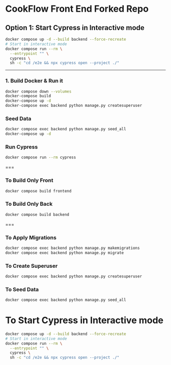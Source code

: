 # CookFlow Front End Forked Repo

## Option 1: Start Cypress in Interactive mode

```bash
docker compose up -d --build backend --force-recreate
# Start in interactive mode
docker compose run --rm \
  --entrypoint "" \
  cypress \
  sh -c "cd /e2e && npx cypress open --project ./"
```

---

### 1. Build Docker & Run it

```bash
docker compose down --volumes
docker-compose build
docker-compose up -d
docker-compose exec backend python manage.py createsuperuser
```
### Seed Data
```bash
docker compose exec backend python manage.py seed_all
docker-compose up -d
```

### Run Cypress
```bash
docker compose run --rm cypress
```
===

### To Build Only Front
```bash
docker compose build frontend
```

### To Build Only Back
```bash
docker compose build backend
```
===

### To Apply Migrations
```bash
docker compose exec backend python manage.py makemigrations
docker compose exec backend python manage.py migrate
```

### To Create Superuser
```bash
docker compose exec backend python manage.py createsuperuser
```

### To Seed Data
```bash
docker compose exec backend python manage.py seed_all
```

# To Start Cypress in Interactive mode

```bash
docker compose up -d --build backend --force-recreate
# Start in interactive mode
docker compose run --rm \
  --entrypoint "" \
  cypress \
  sh -c "cd /e2e && npx cypress open --project ./"
```
